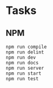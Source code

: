 # Tasks

## NPM

	npm run compile
	npm run delint
	npm run dev
	npm run docs
	npm run server
	npm run start
	npm run test
